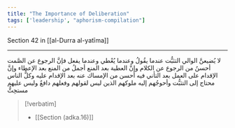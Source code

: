 ```yaml
---
title: "The Importance of Deliberation"
tags: ['leadership', "aphorism-compilation"]
---
```


 Section 42 in [[al-Durra al-yatīma]]

---
لا يُضيعنَّ الوالي التثبُّت عندما يقُولُ وعندما يُعْطي وعندما يفعل فإنَّ الرجوع عن الصَّمت أحسنُ من الرجوع عن الكلام وإنَّ العطية بعد المنع أجملُ من المنع بعد الإعطاء وإنَّ الإقدام على العمل بعد التأني فيه أحسن من الإمساك عنه بعد الإقدام عليه وكلُّ الناس محتاج إلى التثبُّت وأحوجُهم إليه ملوكهم الذين ليس لقولهم وفعلهم دافعٌ  وليس عليهم مستحِثٌّ

> [!verbatim]
> - [[Section (adka.16)]]
